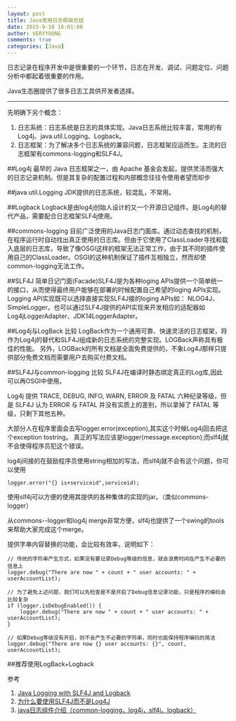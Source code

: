 ```yaml
---
layout: post
title: Java常用日志框架总结
date: 2015-9-10 16:01:08
author: VERYYOUNG
comments: true
categories: [Java]
---
```


日志记录在程序开发中是很重要的一个环节，日志在开发、调试、问题定位、问题分析中都起着很重要的作用。

Java生态圈提供了很多日志工具供开发者选择。

<!-- more -->

----------

先明确下另个概念：

1. 日志系统：日志系统是日志的具体实现。Java日志系统比较丰富，常用的有Log4j、java.util.Logging、Logback。
2. 日志框架：为了解决多个日志系统的兼容问题，日志框架应运而生。主流的日志框架有commons-logging和SLF4J。

##Log4j
最早的 Java 日志框架之一，由 Apache 基金会发起，提供灵活而强大的日志记录机制。但是其复杂的配置过程和内部概念往往令使用者望而却步

##java.util.Logging
JDK提供的日志系统，较混乱，不常用。

##Logback
Logback是由log4j创始人设计的又一个开源日记组件。是Log4j的替代产品，需要配合日志框架SLF4j使用。


##commons-logging
目前广泛使用的Java日志门面库。通过动态查找的机制，在程序运行时自动找出真正使用的日志库。但由于它使用了ClassLoader寻找和载入底层的日志库，导致了像OSGI这样的框架无法正常工作，由于其不同的插件使用自己的ClassLoader。OSGI的这种机制保证了插件互相独立，然而却使common-logging无法工作。

##SLF4J
简单日记门面(Facade)SLF4J是为各种loging APIs提供一个简单统一的接口，从而使得最终用户能够在部署的时候配置自己希望的loging APIs实现。 Logging API实现既可以选择直接实现SLF4J接的loging APIs如： NLOG4J、SimpleLogger。也可以通过SLF4J提供的API实现来开发相应的适配器如Log4jLoggerAdapter、JDK14LoggerAdapter。   


##Log4j与LogBack 比较
LogBack作为一个通用可靠、快速灵活的日志框架，将作为Log4j的替代和SLF4J组成新的日志系统的完整实现。LOGBack声称具有极佳的性能。 另外，LOGBack的所有文档是全面免费提供的，不象Log4J那样只提供部分免费文档而需要用户去购买付费文档。 

##SLF4J与common-logging 比较
SLF4J在编译时静态绑定真正的Log库,因此可以再OSGI中使用。

Log4j 提供 TRACE, DEBUG, INFO, WARN, ERROR 及 FATAL 六种纪录等级，但是 SLF4J 认为 ERROR 与 FATAL 并没有实质上的差别，所以拿掉了 FATAL 等级，只剩下其他五种。

大部分人在程序里面会去写logger.error(exception),其实这个时候Log4j回去把这个exception tostring。
真正的写法应该是logger(message.exception);而slf4j就不会使得程序员犯这个错误。

log4j间接的在鼓励程序员使用string相加的写法，而slf4j就不会有这个问题，你可以使用

	logger.error("{} is+serviceid",serviceid);

使用slf4j可以方便的使用其提供的各种集体的实现的jar。（类似commons-logger）

从commons--logger和log4j merge非常方便，slf4j也提供了一个swing的tools来帮助大家完成这个merge。

提供字串内容替换的功能，会比较有效率，说明如下：

	// 传统的字符串产生方式，如果没有要记录Debug等级的信息，就会浪费时间在产生不必要的信息上
	logger.debug("There are now " + count + " user accounts: " + userAccountList);

	// 为了避免上述问题，我们可以先检查是不是开启了Debug信息记录功能，只是程序的编码会比较复杂
	if (logger.isDebugEnabled()) {
	    logger.debug("There are now " + count + " user accounts: " + userAccountList);
	}

	// 如果Debug等级没有开启，则不会产生不必要的字符串，同时也能保持程序编码的简洁
	logger.debug("There are now {} user accounts: {}", count, userAccountList); 



##推荐使用LogBack+Logback


 参考

1. [Java Logging with SLF4J and Logback](https://github.com/congdepeng/depeng-documents/blob/master/Java%20Logging%20with%20SLF4J%20and%20Logback.md)
2. [为什么要使用SLF4J而不是Log4J](http://www.importnew.com/7450.html)
3. [java日志组件介绍（common-logging，log4j，slf4j，logback）](http://www.pinhuba.com/log/101114.htm)














